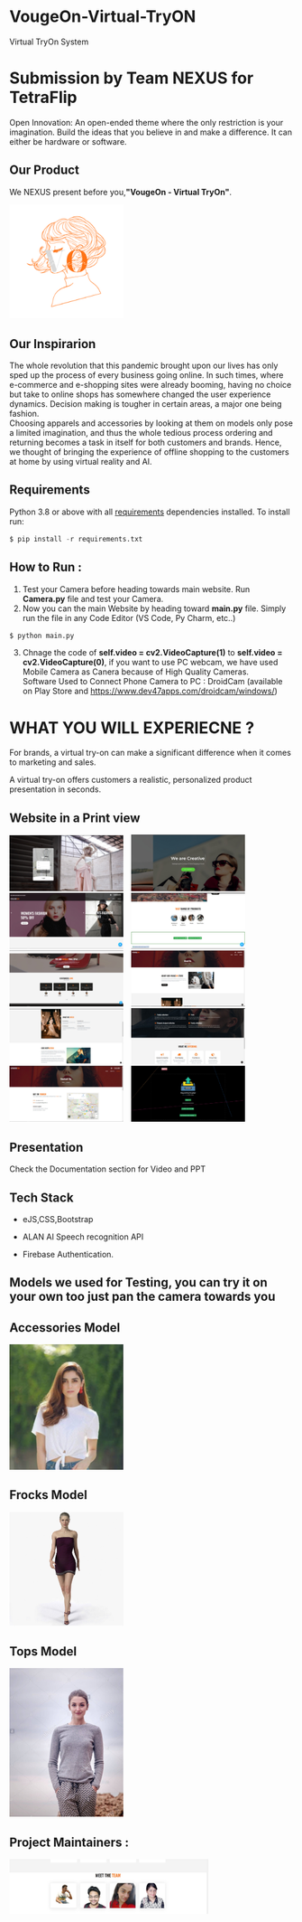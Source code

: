 # VougeOn-Virtual-TryON
Virtual TryOn System

# Submission by Team NEXUS for TetraFlip

Open Innovation: An open-ended theme where the only restriction is your imagination. Build the ideas that you believe in and make a difference. It can either be hardware or software.


<h2 align= "left"><b>Our Product</b></h2>

We NEXUS present before you,<b>"VougeOn - Virtual TryOn"</b>.

<img width=40% src="Logo.png"> &ensp;


## Our Inspirarion
The whole revolution that this pandemic brought upon our lives has only sped up the process of every business going online. In such times, where e-commerce and e-shopping sites were already booming, having no choice but take to online shops has somewhere changed the user experience dynamics. Decision making is tougher in certain areas,  a major one being fashion.<br>
Choosing apparels and accessories by looking at them on models only pose a limited imagination, and thus the whole tedious process ordering and returning becomes a task in itself for both customers and brands. Hence, we thought of bringing the experience of offline shopping to the customers at home by using virtual reality and AI.

## Requirements
Python 3.8 or above with all [requirements](requirements.txt) dependencies installed. To install run:
```python
$ pip install -r requirements.txt
```
## How to Run :
1. Test your Camera before heading towards main website. Run **Camera.py** file and test your Camera.
2. Now you can the main Website by heading toward **main.py** file. Simply run the file in any Code Editor (VS Code, Py Charm, etc..)

```python
$ python main.py
```
3. Chnage the code of **self.video = cv2.VideoCapture(1)** to **self.video = cv2.VideoCapture(0)**, if you want to use PC webcam, we have used Mobile Camera as Canera because of High Quality Cameras.<br>
   Software Used to Connect Phone Camera to PC : DroidCam (available on Play Store and https://www.dev47apps.com/droidcam/windows/)
 

# WHAT YOU WILL EXPERIECNE ?
  For brands, a virtual try-on can make a significant difference when it comes to marketing and sales.
  
  A virtual try-on offers customers a realistic, personalized product presentation in seconds.

<h2 align= "left"><b>Website in a Print view</b></h2>

<p align="left">  

<img width=40% src="Screenshots/WhatsApp Image 2021-05-01 at 19.37.27.jpeg"> &ensp;
<img width=40% src="Screenshots/WhatsApp Image 2021-05-01 at 19.30.41.jpeg"> &ensp;
<img width=40% src="Screenshots/WhatsApp Image 2021-05-01 at 19.31.04.jpeg"> &ensp;
<img width=40% src="Screenshots/WhatsApp Image 2021-05-01 at 19.33.32.jpeg"> &ensp;
<img width=40% src="Screenshots/WhatsApp Image 2021-05-01 at 19.34.17.jpeg"> &ensp;
<img width=40% src="Screenshots/WhatsApp Image 2021-05-01 at 19.34.55.jpeg"> &ensp;
<img width=40% src="Screenshots/WhatsApp Image 2021-05-01 at 19.35.18.jpeg"> &ensp;
<img width=40% src="Screenshots/WhatsApp Image 2021-05-01 at 19.36.24.jpeg"> &ensp;
<img width=40% src="Screenshots/WhatsApp Image 2021-05-01 at 19.37.01.jpeg"> &ensp;
<img width=40% src="Screenshots/WhatsApp Image 2021-05-01 at 19.38.34.jpeg"> &ensp;


## Presentation
Check the Documentation section for Video and PPT


## Tech Stack

- eJS,CSS,Bootstrap

- ALAN AI Speech recognition API

- Firebase Authentication.


## Models we used for Testing, you can try it on your own too just pan the camera towards you
 
## Accessories Model  
<img width=40% src="images/Access_model.jpeg"> &ensp;  
 
## Frocks Model  
<img width=40% src="images/Frock_model.jpeg"> &ensp;  

## Tops Model  
<img width=40% src="images/Tops_model.jpeg"> &ensp;  


<h2 align= "left"><b>Project Maintainers :</b></h2>
<p align="left">
  <img width=70% src="Screenshots/WhatsApp Image 2021-05-01 at 19.36.42.jpeg"> &ensp;
